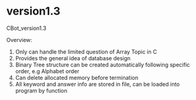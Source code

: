 # version1.3
CBot_version1.3

Overview:

1. Only can handle the limited question of Array Topic in C
2. Provides the general idea of database design
3. Binary Tree structure can be created automatically following specific order, e.g Alphabet order
4. Can delete allocated memory before termination
5. All keyword and answer info are stored in file, can be loaded into program by function
